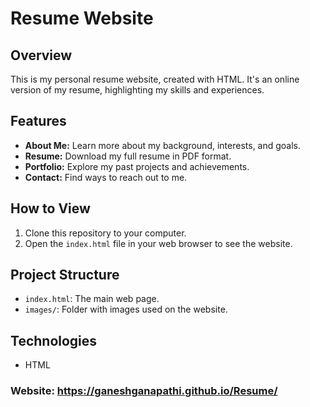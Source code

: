 # Resume Website

## Overview

This is my personal resume website, created with HTML. It's an online version of my resume, highlighting my skills and experiences.

## Features

- **About Me:** Learn more about my background, interests, and goals.
- **Resume:** Download my full resume in PDF format.
- **Portfolio:** Explore my past projects and achievements.
- **Contact:** Find ways to reach out to me.

## How to View

1. Clone this repository to your computer.
2. Open the `index.html` file in your web browser to see the website.

## Project Structure

- `index.html`: The main web page.
- `images/`: Folder with images used on the website.

## Technologies

- HTML

### Website: https://ganeshganapathi.github.io/Resume/
